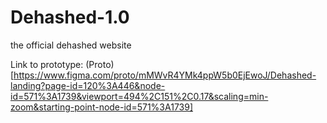 # Dehashed-1.0
the official dehashed website

Link to prototype: (Proto)[https://www.figma.com/proto/mMWvR4YMk4ppW5b0EjEwoJ/Dehashed-landing?page-id=120%3A446&node-id=571%3A1739&viewport=494%2C151%2C0.17&scaling=min-zoom&starting-point-node-id=571%3A1739]
